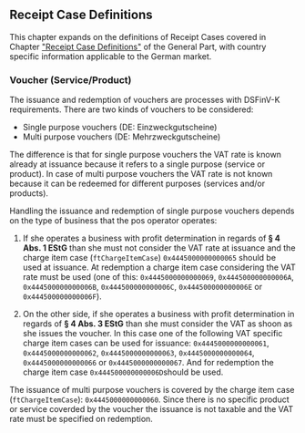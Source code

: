 ## Receipt Case Definitions

This chapter expands on the definitions of Receipt Cases covered in Chapter ["Receipt Case Definitions"](../../general/receipt-case-definitions/receipt-case-definitions.md) of the General Part, with country specific information applicable to the German market.

### Voucher (Service/Product)

The issuance and redemption of vouchers are processes with DSFinV-K requirements. There are two kinds of vouchers to be considered:

- Single purpose vouchers (DE: Einzweckgutscheine)
- Multi purpose vouchers (DE: Mehrzweckgutscheine)

The difference is that for single purpose vouchers the VAT rate is known already at issuance because it refers to a single purpose (service or product). In case of multi purpose vouchers the VAT rate is not known because it can be redeemed for different purposes (services and/or products).

Handling the issuance and redemption of single purpose vouchers depends on the type of business that the pos operator operates:

1. If she operates a business with profit determination in regards of **§ 4 Abs. 1 EStG** than she must not consider the VAT rate at issuance and the charge item case (`ftChargeItemCase`) `0x4445000000000065` should be used at issuance. At redemption a charge item case considering the VAT rate must be used (one of this: `0x4445000000000069`, `0x444500000000006A`, `0x444500000000006B`, `0x444500000000006C`, `0x444500000000006E` or `0x444500000000006F`). 

2. On the other side, if she operates a business with profit determination in regards of **§ 4 Abs. 3 EStG** than she must consider the VAT as shoon as she issues the voucher. In this case one of the following VAT specific charge item cases can be used for issuance: `0x4445000000000061`, `0x4445000000000062`, `0x4445000000000063`, `0x4445000000000064`, `0x4445000000000066` or `0x4445000000000067`. And for redemption the charge item case `0x444500000000006D`should be used.


The issuance of multi purpose vouchers is covered by the charge item case (`ftChargeItemCase`): `0x4445000000000060`. Since there is no specific product or service coverded by the voucher the issuance is not taxable and the VAT rate must be specified on redemption.
